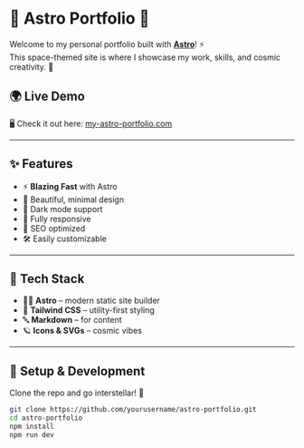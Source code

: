 # 🚀 Astro Portfolio 🌌

Welcome to my personal portfolio built with **[Astro](https://astro.build/)**! ⚡  
This space-themed site is where I showcase my work, skills, and cosmic creativity. 🌠

## 🌍 Live Demo  
🖥️ Check it out here: [my-astro-portfolio.com](https://my-astro-portfolio.com)

---

## ✨ Features

- ⚡ **Blazing Fast** with Astro
- 🎨 Beautiful, minimal design
- 🌙 Dark mode support
- 📱 Fully responsive
- 🧠 SEO optimized
- 🛠️ Easily customizable

---

## 🧰 Tech Stack

- 🧑‍🚀 **Astro** – modern static site builder
- 💅 **Tailwind CSS** – utility-first styling
- 🔤 **Markdown** – for content
- 🪐 **Icons & SVGs** – cosmic vibes

---

## 🚧 Setup & Development

Clone the repo and go interstellar! 🚀

```bash
git clone https://github.com/yourusername/astro-portfolio.git
cd astro-portfolio
npm install
npm run dev
